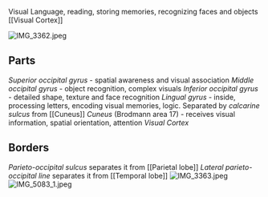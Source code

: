 Visual
Language, reading, storing memories, recognizing faces and objects
[[Visual Cortex]]

![IMG_3362.jpeg](img_3362.jpeg)

## Parts

*Superior occipital gyrus* - spatial awareness and visual association
*Middle occipital gyrus* - object recognition, complex visuals
*Inferior occipital gyrus* - detailed shape, texture and face recognition
*Lingual gyrus* - inside, processing letters, encoding visual memories, logic. Separated by *calcarine sulcus* from [[Cuneus]]
*Cuneus* (Brodmann area 17) - receives visual information, spatial orientation, attention
*Visual Cortex*

## Borders

*Parieto-occipital sulcus* separates it from [[Parietal lobe]]
*Lateral parieto-occipital line* separates it from [[Temporal lobe]]
![IMG_3363.jpeg](img_3363.jpeg)
![IMG_5083_1.jpeg](img_5083_1.jpeg)

